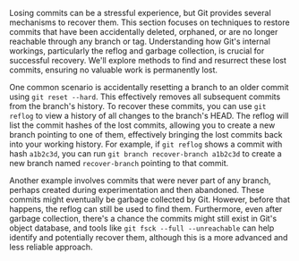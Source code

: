 Losing commits can be a stressful experience, but Git provides several mechanisms to recover them. This section focuses on techniques to restore commits that have been accidentally deleted, orphaned, or are no longer reachable through any branch or tag. Understanding how Git's internal workings, particularly the reflog and garbage collection, is crucial for successful recovery. We'll explore methods to find and resurrect these lost commits, ensuring no valuable work is permanently lost.

One common scenario is accidentally resetting a branch to an older commit using `git reset --hard`. This effectively removes all subsequent commits from the branch's history. To recover these commits, you can use `git reflog` to view a history of all changes to the branch's HEAD. The reflog will list the commit hashes of the lost commits, allowing you to create a new branch pointing to one of them, effectively bringing the lost commits back into your working history. For example, if `git reflog` shows a commit with hash `a1b2c3d`, you can run `git branch recover-branch a1b2c3d` to create a new branch named `recover-branch` pointing to that commit.

Another example involves commits that were never part of any branch, perhaps created during experimentation and then abandoned. These commits might eventually be garbage collected by Git. However, before that happens, the reflog can still be used to find them. Furthermore, even after garbage collection, there's a chance the commits might still exist in Git's object database, and tools like `git fsck --full --unreachable` can help identify and potentially recover them, although this is a more advanced and less reliable approach.